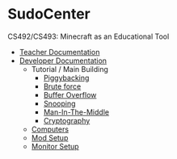 # SudoCenter
CS492/CS493: Minecraft as an Educational Tool
* [Teacher Documentation](./documentation/teacher.md)
* [Developer Documentation](./documentation/developer.md)
  * Tutorial / Main Building
    * [Piggybacking](./piggybacking/piggybacking.md)
    * [Brute force](./brute-force/brute-force.md)
    * [Buffer Overflow](./buffer-overflow/buffer-overflow.md)
    * [Snooping](./snooping/snooping.md)
    * [Man-In-The-Middle](./man-in-the-middle/man-in-the-middle.md)
    * [Cryptography](./cryptography/cryptography.md)
  * [Computers](./computers/computers.md)
  * [Mod Setup](./mod-setup/mod-setup.md)
  * [Monitor Setup](./monitor-setup/monitor-setup.md)
